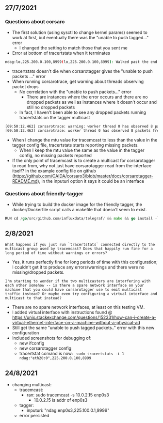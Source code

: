 ## 27/7/2021
### Questions about corsaro
- The first solution (using sysctl to change kernel params) seemed to work at first, but eventually there was the "unable to push tagged..." error
	- I changed the setting to match those that you sent me 
- Error at bottom of tracertstats when it terminates
```bash
ndag:lo,225.200.0.100,8999(lo,225.200.0.100,8999): Walked past the end of the nDAG receive buffer, probably due to a invalid taghdr->pktlen, in ndag_prepare_packet_stream_corsarotag()
```
- tracertstats doesn't die when corsarotagger gives the "unable to push packets ..." error
- When running corsarotrace, get warning about threads observing packet drops
	- No correlation with the "unable to push packets..." error
		- There are instances where the error occurs and there are no dropped packets as well as instances where it doesn't occur and still no dropped packets
	- In fact, I haven't been able to see any dropped packets running tracertstats on the tagger multicast
```bash
[09:50:12.462] corsarotrace: warning: worker thread 0 has observed 8 packets dropped in the past interval (8 instances) -- 430
[09:50:12.462] corsarotrace: worker thread 0 has observed 8 packets from previous interval during interval 0
```
- When I change the mtu value for tracemcast to less than the value in the tagger config file, tracertstats starts reporting missing packets.
	- When I keep the mtu value the same as the value in the tagger config, no missing packets reported
- If the only point of tracemcast is to create a multicast for corsarotagger to read from, why not just have corsarotagger read from the interface itself? In the example config file on github (https://github.com/CAIDA/corsaro3/blob/master/docs/corsarotagger-README.md), in the inputuri option it says it could be an interface
### Questions about friendly-tagger
- While trying to build the docker image for the friendly tagger, the docker/Dockerfile script calls a makefile that doesn't seem to exist.
```go
RUN cd /go/src/github.com/influxdata/telegraf/ && make && go install -ldflags "-w -s" ./cmd/telegraf
```

## 2/8/2021
```
What happens if you just run `tracertstats` connected directly to the multicast group used by tracemcast? Does that happily run fine for a long period of time without warnings or errors?
```
- Yes, it runs perfectly fine for long periods of time with this configuration; I couldn't get it to produce any errors/warnings and there were no missing/dropped packets.
```
I'm starting to wonder if the two multicasters are interfering with each other somehow -- is there a spare network interface on your machine that you could have corsarotagger use to emit multicast traffic instead? Or maybe even try configuring a virtual interface and multicast to that instead?
```
- There are no spare network interfaces, at least on this testing VM.
- I added virtual interface with instructions found @ https://unix.stackexchange.com/questions/152331/how-can-i-create-a-virtual-ethernet-interface-on-a-machine-without-a-physical-ad
- Still get the same "unable to push tagged packets.." error with this new configuration
- Included screenshots for debugging of: 
	- new ifconfig
	- new corsarotagger config
	- tracertstat comand is now: ``` sudo tracertstats -i 1 ndag:"eth20:0",225.200.0.100,8999```


## 24/8/2021
- changing multicast:
	- tracemcast:
		- ran: sudo tracemcast -s 10.0.2.15 enp0s3
			- 10.0.2.15 is addr of enp0s3
	- tagger:
		- inputuri: "ndag:enp0s3,225.100.0.1,9999"
	- error persisted